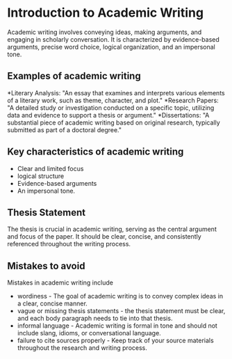 # Introduction to Academic Writing

Academic writing involves conveying ideas, making arguments, and engaging in scholarly conversation. It is characterized by evidence-based arguments, precise word choice, logical organization, and an impersonal tone.

## Examples of academic writing
*Literary Analysis: "An essay that examines and interprets various elements of a literary work, such as theme, character, and plot."
*Research Papers: "A detailed study or investigation conducted on a specific topic, utilizing data and evidence to support a thesis or argument."
*Dissertations: "A substantial piece of academic writing based on original research, typically submitted as part of a doctoral degree."

## Key characteristics of academic writing
 * Clear and limited focus
 * logical structure
 * Evidence-based arguments
 * An impersonal tone.

## Thesis Statement
The thesis is crucial in academic writing, serving as the central argument and focus of the paper. It should be clear, concise, and consistently referenced throughout the writing process.

## Mistakes to avoid 
Mistakes in academic writing include
* wordiness - The goal of academic writing is to convey complex ideas in a clear, concise manner.
* vague or missing thesis statements - the thesis statement must be clear, and each body paragraph needs to tie into that thesis.
* informal language - Academic writing is formal in tone and should not include slang, idioms, or conversational language.
* failure to cite sources properly - Keep track of your source materials throughout the research and writing process.

